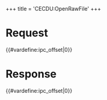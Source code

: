 +++
title = 'CECDU:OpenRawFile'
+++

# Request

{{#vardefine:ipc_offset\|0}}

# Response

{{#vardefine:ipc_offset\|0}}